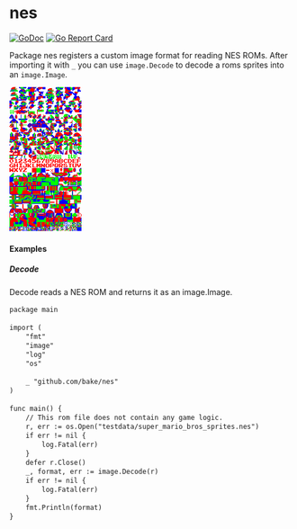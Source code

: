# nes

[![GoDoc](https://godoc.org/github.com/bake/nes?status.svg)](http://godoc.org/github.com/bake/nes)
[![Go Report Card](https://goreportcard.com/badge/github.com/bake/nes)](https://goreportcard.com/report/github.com/bake/nes)

Package nes registers a custom image format for reading NES ROMs. After importing it with `_` you can use `image.Decode` to decode a roms sprites into an `image.Image`.

![Super Mario Bros 1 Sprites](./testdata/super_mario_bros_sprites.png)

#### Examples

##### Decode

Decode reads a NES ROM and returns it as an image.Image.

```golang
package main

import (
	"fmt"
	"image"
	"log"
	"os"

	_ "github.com/bake/nes"
)

func main() {
	// This rom file does not contain any game logic.
	r, err := os.Open("testdata/super_mario_bros_sprites.nes")
	if err != nil {
		log.Fatal(err)
	}
	defer r.Close()
	_, format, err := image.Decode(r)
	if err != nil {
		log.Fatal(err)
	}
	fmt.Println(format)
}

```
